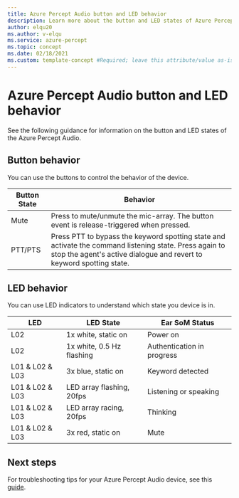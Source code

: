 ```yaml
---
title: Azure Percept Audio button and LED behavior
description: Learn more about the button and LED states of Azure Percept Audio
author: elqu20
ms.author: v-elqu
ms.service: azure-percept
ms.topic: concept
ms.date: 02/18/2021
ms.custom: template-concept #Required; leave this attribute/value as-is.
---
```


# Azure Percept Audio button and LED behavior

See the following guidance for information on the button and LED states of the Azure Percept Audio.

## Button behavior

You can use the buttons to control the behavior of the device.

|Button State|	Behavior|
|------------|----------|
|Mute|	Press to mute/unmute the mic-array. The button event is release-triggered when pressed.|
|PTT/PTS|	Press PTT to bypass the keyword spotting state and activate the command listening state. Press again to stop the agent's active dialogue and revert to keyword spotting state.|

## LED behavior

You can use LED indicators to understand which state you device is in.

|LED|	LED State| 	Ear SoM Status|
|---|------------|----------------| 
|L02|	1x white, static on	|Power on |
|L02|	1x white, 0.5 Hz flashing|	Authentication in progress |
|L01 & L02 & L03|	3x blue, static on| 	Keyword detected|
|L01 & L02 & L03|	LED array flashing, 20fps |	Listening or speaking|
|L01 & L02 & L03|	LED array racing, 20fps|	Thinking|
|L01 & L02 & L03|	3x red, static on |	Mute|

## Next steps

For troubleshooting tips for your Azure Percept Audio device, see this [guide](./troubleshoot-audio-accessory-speech-module.md).